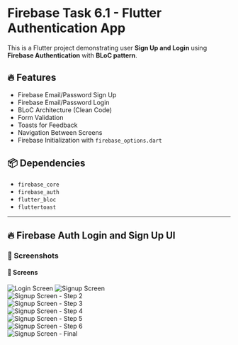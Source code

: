 # Firebase Task 6.1 - Flutter Authentication App

This is a Flutter project demonstrating user **Sign Up and Login** using **Firebase Authentication** with **BLoC pattern**.

## 🔥 Features

- Firebase Email/Password Sign Up
- Firebase Email/Password Login
- BLoC Architecture (Clean Code)
- Form Validation
- Toasts for Feedback
- Navigation Between Screens
- Firebase Initialization with `firebase_options.dart`

## 📦 Dependencies

- `firebase_core`
- `firebase_auth`
- `flutter_bloc`
- `fluttertoast`



------
## 🔥 Firebase Auth Login and Sign Up UI

### 📸 Screenshots

#### 🔐  Screens
![Login Screen](1.png)
![Signup Screen](2.png)  
![Signup Screen - Step 2](3.png)  
![Signup Screen - Step 3](4.png)  
![Signup Screen - Step 4](6.png)  
![Signup Screen - Step 5](7.png)  
![Signup Screen - Step 6](8.png)  
![Signup Screen - Final](10.png)

